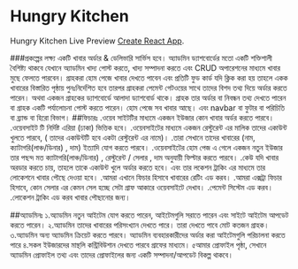 # Hungry Kitchen

Hungry Kitchen Live Preview [Create React App]().

###প্রকল্পের লক্ষ্য একটি খাবার অর্ডার & ডেলিভারি সার্ভিস হবে। অ্যাডমিন ড্যাশবোর্ডের মতো একটি শক্তিশালী বৈশিষ্ট্য থাকবে যেখানে অ্যাডমিন খাদ্য পোস্ট করতে, খাদ্য সম্পাদনা করতে এবং CRUD অপারেশনের মাধ্যমে খাবার মুছে ফেলতে পারবেন। গ্রাহকরা হোম পেজে খাবার দেখতে পাবেন এবং প্রতিটি ফুড কার্ড যদি ক্লিক করা হয় তাহলে একক খাবারের বিস্তারিত পৃষ্ঠায় পুনঃনির্দেশিত হবে তারপর গ্রাহকরা পেমেন্ট গেটওয়ের সাথে তাদের বিশদ তথ্য দিয়ে অর্ডার করতে পারেন। অথবা একজন গ্রাহকের ড্যাশবোর্ডে আলাদা ড্যাশবোর্ড থাকে। গ্রাহক তার অর্ডার বা নিবন্ধন তথ্য দেখতে পারেন বা গ্রাহক একটি পর্যালোচনা পোস্ট করতে পারেন। হোম পেজে সব খাবার আছে। এবং navbar বা ফুটার বা পরিচিতি বা ব্র্যান্ড বা হিরো বিভাগ।
##ফিচারঃ
.ওয়েব সাইটটির মাধ্যমে একজন ইউজার কোন খাবার অর্ডর করতে পারবে।
.ওয়েবসাইট টি নির্দিষ্ট এরিয়া (ঢাকা) ভিত্তিক হবে।
.ওয়েবসাইটের মাধ্যমে একজন রেস্টুরেন্ট এর মালিক তাদের একাউন্ট খুলতে পারবে, ( তাদের একাউন্টটি হবে একটা রেস্টুরেন্ট এর নামে)।
.তারা সেখানে তাদের খাবারের (নাম, ক্যাটাগরি(লাঞ্চ/ডিনার) , দাম) ইত্যাদি যোগ করতে পারবে।
.ওয়েবসাইটের হোম পেজ এ গেলে একজন নতুন ইউজার তার পছন্দ মত ক্যাটাগরি(লাঞ্চ/ডিনার) , রেস্টুরেন্ট / সেলার , দাম অনুযায়ী ফিল্টার করতে পারবে।
.কেউ যদি খাবার অরডার করতে চায়, তাহলে তাকে একাউন্ট খুলে অর্ডার করতে হবে।
এবং তার লকেশন ট্রাকিং এর মাধ্যমে তার লোকেশনে খাবার পৌছে দেওয়া হবে।
.আমরা এখানে ফিচার হিসাবে খাবারের রেটিং এড করব।
.আমরা এক্সট্রা ফিচার হিসাবে, কোন সেলার এর কেমন সেল হচ্ছে সেটা গ্রাফ আকারে ওয়েবসাইটে দেখাব।
.পেমেন্ট সিস্টেম এড করব।
.লোকেশন ট্রাকিং এড করব খাবার পৌছানোর জন্য।

##অ্যাডমিনঃ
১.অ্যাডমিন নতুন আইটেম যোগ করতে পারেন, আইটেমগুলি সরাতে পারেন এবং সাইটে আইটেম আপডেট করতে পারেন।
২.অ্যাডমিন তাদের খাবারের পরিসংখ্যান দেখতে পারে। তারা দেখতে পাবে মোট কতজন গ্রাহক।
৩.অ্যাডমিন অন্য অ্যাডমিন ক্রিয়েট করতে পারবে।
অ্যাডমিন ব্যবহারকারীদের অর্ডার করা আইটেমগুলি পরিচালনা করতে পারে
৪.সকল ইউজারদের মান্থলি কন্ট্রিবিউশান দেখতে পারবে গ্রাফের মাধ্যমে। 
৫আমার প্রোফাইল পৃষ্ঠা, সেখানে অ্যাডমিন প্রোফাইল তথ্য এবং তাদের প্রোফাইলের জন্য একটি সম্পাদনা/আপডেট বিকল্প থাকবে।
